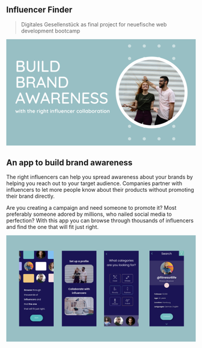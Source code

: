 ## Influencer Finder

> Digitales Gesellenstück as final project for neuefische web development bootcamp

![influencer-finder](src/images/Headline.png)

## An app to build brand awareness

The right influencers can help you spread awareness about your brands by helping you reach out to your target audience. Companies partner with influencers to let more people know about their products without promoting their brand directly.

Are you creating a campaign and need someone to promote it? Most preferably someone adored by millions, who nailed social media to perfection? With this app you can browse through thousands of influencers and find the one that will fit just right.

![influencer-finder](src/images/app.png)
